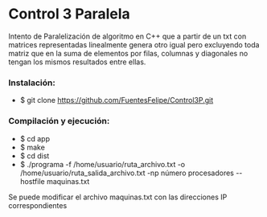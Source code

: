 # Control 3 Paralela
Intento de Paralelización de algoritmo en C++ 
que a partir de un txt con matrices representadas linealmente
genera otro igual pero excluyendo toda matriz que en la suma de 
elementos por filas, columnas y diagonales no tengan los mismos
resultados entre ellas.

### Instalación:
* $ git clone https://github.com/FuentesFelipe/Control3P.git

### Compilación y ejecución:

* $ cd app
* $ make
* $ cd dist
* $ ./programa -f /home/usuario/ruta_archivo.txt -o /home/usuario/ruta_salida_archivo.txt 
 -np número procesadores --hostfile maquinas.txt
 
 Se puede modificar el archivo maquinas.txt con las direcciones IP correspondientes
 
 


